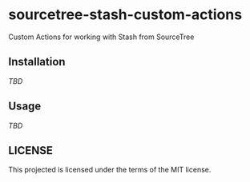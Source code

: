 # sourcetree-stash-custom-actions


Custom Actions for working with Stash from SourceTree

## Installation

_TBD_

## Usage

_TBD_

## LICENSE

This projected is licensed under the terms of the MIT license.
